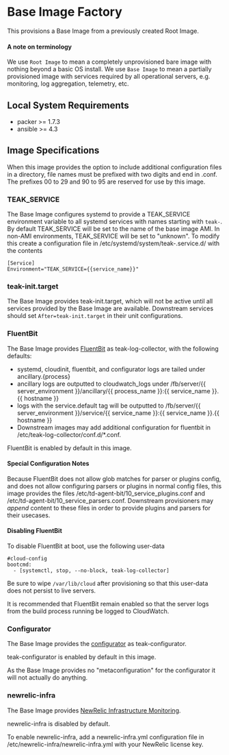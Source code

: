 # Base Image Factory

This provisions a Base Image from a previously created Root Image.

#### A note on terminology

We use `Root Image` to mean a completely unprovisioned bare image with nothing beyond a basic OS install. We use `Base Image` to mean a partially provisioned image with services required by all operational servers, e.g. monitoring, log aggregation, telemetry, etc.

## Local System Requirements
- packer >= 1.7.3
- ansible >= 4.3

## Image Specifications

When this image provides the option to include additional configuration files in a directory, file names must be prefixed with two digits and end in .conf. The prefixes 00 to 29 and 90 to 95 are reserved for use by this image.

### TEAK_SERVICE

The Base Image configures systemd to provide a TEAK_SERVICE environment variable to all systemd services with names starting with `teak-`. By default TEAK_SERVICE will be set to the name of the base image AMI. In non-AMI environments, TEAK_SERVICE will be set to "unknown". To modify this create a configuration file in /etc/systemd/system/teak-.service.d/ with the contents

```
[Service]
Environment="TEAK_SERVICE={{service_name}}"
```

### teak-init.target

The Base Image provides teak-init.target, which will not be active until all services provided by the Base Image are available. Downstream services should set `After=teak-init.target` in their unit configurations.

### FluentBit

The Base Image provides [FluentBit](https://fluentbit.io) as teak-log-collector, with the following defaults:
- systemd, cloudinit, fluentbit, and configurator logs are tailed under ancillary.{process}
- ancillary logs are outputted to cloudwatch_logs under /fb/server/{{ server_environment }}/ancillary/{{ process_name }}:{{ service_name }}.{{ hostname }}
- logs with the service.default tag will be outputted to /fb/server/{{ server_environment }}/service/{{ service_name }}:{{ service_name }}.{{ hostname }}
- Downstream images may add additional configuration for fluentbit in /etc/teak-log-collector/conf.d/\*.conf.

FluentBit is enabled by default in this image.

#### Special Configuration Notes
Because FluentBit does not allow glob matches for parser or plugins config, and does not allow configuring parsers or plugins in normal config files, this image provides the files /etc/td-agent-bit/10_service_plugins.conf and /etc/td-agent-bit/10_service_parsers.conf. Downstream provisioners may _append_ content to these files in order to provide plugins and parsers for their usecases.

#### Disabling FluentBit
To disable FluentBit at boot, use the following user-data
```
#cloud-config
bootcmd:
  - [systemctl, stop, --no-block, teak-log-collector]
```

Be sure to wipe `/var/lib/cloud` after provisioning so that this user-data does not persist to live servers.

It is recommended that FluentBit remain enabled so that the server logs from the build process running be logged to CloudWatch.

### Configurator

The Base Image provides the [configurator](https://github.com/GoCarrot/configurator) as teak-configurator.

teak-configurator is enabled by default in this image.

As the Base Image provides no "metaconfiguration" for the configurator it will not actually do anything.

### newrelic-infra

The Base Image provides [NewRelic Infrastructure Monitoring](https://docs.newrelic.com/docs/infrastructure/install-infrastructure-agent/).

newrelic-infra is disabled by default.

To enable newrelic-infra, add a newrelic-infra.yml configuration file in /etc/newrelic-infra/newrelic-infra.yml with your NewRelic license key.
